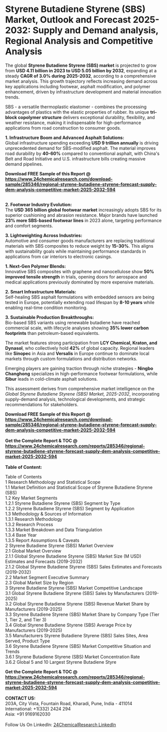 <h1>Styrene Butadiene Styrene (SBS) Market, Outlook and Forecast 2025-2032: Supply and Demand analysis, Regional Analysis and Competitive Analysis</h1><p>The global <strong>Styrene Butadiene Styrene (SBS) market</strong> is projected to grow from <strong>USD 4.11 billion in 2023 to USD 5.05 billion by 2032</strong>, expanding at a steady <strong>CAGR of 3.0% during 2025-2032</strong>, according to a comprehensive market analysis. This growth trajectory reflects increasing demand across key applications including footwear, asphalt modification, and polymer enhancement, driven by infrastructure development and material innovation trends.</p><p>SBS - a versatile thermoplastic elastomer - combines the processing advantages of plastics with the elastic properties of rubber. Its unique <strong>tri-block copolymer structure</strong> delivers exceptional durability, flexibility, and weather resistance, making it indispensable for high-performance applications from road construction to consumer goods.</p><p><strong>1. Infrastructure Boom and Advanced Asphalt Solutions:</strong><br>
Global infrastructure spending exceeding <strong>USD 9 trillion annually</strong> is driving unprecedented demand for SBS-modified asphalt. The material improves road durability by <strong>40-60%</strong> compared to conventional asphalt, with China's Belt and Road Initiative and U.S. infrastructure bills creating massive demand pipelines.</p><div><b>Download FREE Sample of this Report @ 
            <a href="https://www.24chemicalresearch.com/download-sample/285346/regional-styrene-butadiene-styrene-forecast-supply-dem-analysis-competitive-market-2025-2032-594">
            https://www.24chemicalresearch.com/download-sample/285346/regional-styrene-butadiene-styrene-forecast-supply-dem-analysis-competitive-market-2025-2032-594</a></b></div><br><p><strong>2. Footwear Industry Evolution:</strong><br>
The <strong>USD 365 billion global footwear market</strong> increasingly adopts SBS for its superior cushioning and abrasion resistance. Major brands have launched <strong>23% more SBS-based footwear lines</strong> in 2023 alone, targeting performance and comfort segments.</p><p><strong>3. Lightweighting Across Industries:</strong><br>
Automotive and consumer goods manufacturers are replacing traditional materials with SBS composites to reduce weight by <strong>15-30%</strong>. This aligns with sustainability goals while maintaining performance standards in applications from car interiors to electronic casings.</p><p><strong>1. Next-Gen Polymer Blends:</strong><br>
Innovative SBS composites with graphene and nanocellulose show <strong>50% improved tensile strength</strong> in trials, opening doors for aerospace and medical applications previously dominated by more expensive materials.</p><p><strong>2. Smart Infrastructure Materials:</strong><br>
Self-healing SBS asphalt formulations with embedded sensors are being tested in Europe, potentially extending road lifespan by <strong>8-10 years</strong> while enabling real-time condition monitoring.</p><p><strong>3. Sustainable Production Breakthroughs:</strong><br>
Bio-based SBS variants using renewable butadiene have reached commercial scale, with lifecycle analyses showing <strong>35% lower carbon footprints</strong> than petroleum-based equivalents.</p><p>The market features strong participation from <strong>LCY Chemical, Kraton, and Dynasol</strong>, who collectively hold <strong>42%</strong> of global capacity. Regional leaders like <strong>Sinopec</strong> in Asia and <strong>Versalis</strong> in Europe continue to dominate local markets through custom formulations and distribution networks.</p><p>Emerging players are gaining traction through niche strategies - <strong>Ningbo Changhong</strong> specializes in high-performance footwear formulations, while <strong>Sibur</strong> leads in cold-climate asphalt solutions.</p><p>This assessment derives from comprehensive market intelligence on the <em>Global Styrene Butadiene Styrene (SBS) Market, 2025-2032</em>, incorporating supply-demand analysis, technological developments, and strategic recommendations for stakeholders.</p><div><b>Download FREE Sample of this Report @ 
            <a href="https://www.24chemicalresearch.com/download-sample/285346/regional-styrene-butadiene-styrene-forecast-supply-dem-analysis-competitive-market-2025-2032-594">
            https://www.24chemicalresearch.com/download-sample/285346/regional-styrene-butadiene-styrene-forecast-supply-dem-analysis-competitive-market-2025-2032-594</a></b></div><br><div><b>Get the Complete Report & TOC @ 
            <a href="https://www.24chemicalresearch.com/reports/285346/regional-styrene-butadiene-styrene-forecast-supply-dem-analysis-competitive-market-2025-2032-594">
            https://www.24chemicalresearch.com/reports/285346/regional-styrene-butadiene-styrene-forecast-supply-dem-analysis-competitive-market-2025-2032-594</a></b></div><br>
            <b>Table of Content:</b><p>Table of Contents<br />
1 Research Methodology and Statistical Scope<br />
1.1 Market Definition and Statistical Scope of Styrene Butadiene Styrene (SBS)<br />
1.2 Key Market Segments<br />
1.2.1 Styrene Butadiene Styrene (SBS) Segment by Type<br />
1.2.2 Styrene Butadiene Styrene (SBS) Segment by Application<br />
1.3 Methodology & Sources of Information<br />
1.3.1 Research Methodology<br />
1.3.2 Research Process<br />
1.3.3 Market Breakdown and Data Triangulation<br />
1.3.4 Base Year<br />
1.3.5 Report Assumptions & Caveats<br />
2 Styrene Butadiene Styrene (SBS) Market Overview<br />
2.1 Global Market Overview<br />
2.1.1 Global Styrene Butadiene Styrene (SBS) Market Size (M USD) Estimates and Forecasts (2019-2032)<br />
2.1.2 Global Styrene Butadiene Styrene (SBS) Sales Estimates and Forecasts (2019-2032)<br />
2.2 Market Segment Executive Summary<br />
2.3 Global Market Size by Region<br />
3 Styrene Butadiene Styrene (SBS) Market Competitive Landscape<br />
3.1 Global Styrene Butadiene Styrene (SBS) Sales by Manufacturers (2019-2025)<br />
3.2 Global Styrene Butadiene Styrene (SBS) Revenue Market Share by Manufacturers (2019-2025)<br />
3.3 Styrene Butadiene Styrene (SBS) Market Share by Company Type (Tier 1, Tier 2, and Tier 3)<br />
3.4 Global Styrene Butadiene Styrene (SBS) Average Price by Manufacturers (2019-2025)<br />
3.5 Manufacturers Styrene Butadiene Styrene (SBS) Sales Sites, Area Served, Product Type<br />
3.6 Styrene Butadiene Styrene (SBS) Market Competitive Situation and Trends<br />
3.6.1 Styrene Butadiene Styrene (SBS) Market Concentration Rate<br />
3.6.2 Global 5 and 10 Largest Styrene Butadiene Styre</p><div><b>Get the Complete Report & TOC @ 
            <a href="https://www.24chemicalresearch.com/reports/285346/regional-styrene-butadiene-styrene-forecast-supply-dem-analysis-competitive-market-2025-2032-594">
            https://www.24chemicalresearch.com/reports/285346/regional-styrene-butadiene-styrene-forecast-supply-dem-analysis-competitive-market-2025-2032-594</a></b></div><br><b>CONTACT US:</b><br>
            203A, City Vista, Fountain Road, Kharadi, Pune, India - 411014<br>
            International: +1(332) 2424 294<br>
            Asia: +91 9169162030 <br><br>
            Follow Us On LinkedIn: <a href="https://www.linkedin.com/company/24chemicalresearch/">24ChemicalResearch LinkedIn</a>